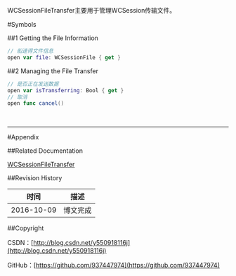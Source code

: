 WCSessionFileTransfer主要用于管理WCSession传输文件。

#Symbols

##1 Getting the File Information

```swift
// 船速得文件信息
open var file: WCSessionFile { get }
```

##2 Managing the File Transfer

```swift
// 是否正在发送数据
open var isTransferring: Bool { get }
// 取消
open func cancel()
```

&#160;

----------

#Appendix

##Related Documentation

[WCSessionFileTransfer](https://developer.apple.com/reference/watchconnectivity/wcsessionfiletransfer)

##Revision History

| 时间 | 描述 |
| ---- | ---- |
| 2016-10-09 | 博文完成 |

##Copyright

CSDN：[http://blog.csdn.net/y550918116j](http://blog.csdn.net/y550918116j)

GitHub：[https://github.com/937447974](https://github.com/937447974)